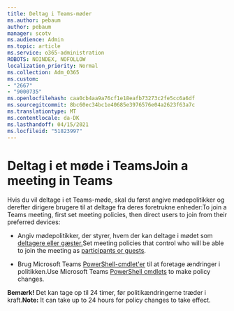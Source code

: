 ```yaml
---
title: Deltag i Teams-møder
ms.author: pebaum
author: pebaum
manager: scotv
ms.audience: Admin
ms.topic: article
ms.service: o365-administration
ROBOTS: NOINDEX, NOFOLLOW
localization_priority: Normal
ms.collection: Adm_O365
ms.custom:
- "2667"
- "9000735"
ms.openlocfilehash: caa0cb4aa9a76cf1e18eafb73273c2fe5cc6a6df
ms.sourcegitcommit: 8bc60ec34bc1e40685e3976576e04a2623f63a7c
ms.translationtype: MT
ms.contentlocale: da-DK
ms.lasthandoff: 04/15/2021
ms.locfileid: "51823997"
---
```

# <a name="join-a-meeting-in-teams"></a><span data-ttu-id="b2f62-102">Deltag i et møde i Teams</span><span class="sxs-lookup"><span data-stu-id="b2f62-102">Join a meeting in Teams</span></span>

<span data-ttu-id="b2f62-103">Hvis du vil deltage i et Teams-møde, skal du først angive mødepolitikker og derefter dirigere brugere til at deltage fra deres foretrukne enheder:</span><span class="sxs-lookup"><span data-stu-id="b2f62-103">To join a Teams meeting, first set meeting policies, then direct users to join from their preferred devices:</span></span>

- <span data-ttu-id="b2f62-104">Angiv mødepolitikker, der styrer, hvem der kan deltage i mødet som [deltagere eller gæster.](https://docs.microsoft.com/microsoftteams/meeting-policies-in-teams#meeting-policy-settings---participants--guests)</span><span class="sxs-lookup"><span data-stu-id="b2f62-104">Set meeting policies that control who will be able to join the meeting as [participants or guests](https://docs.microsoft.com/microsoftteams/meeting-policies-in-teams#meeting-policy-settings---participants--guests).</span></span> 

- <span data-ttu-id="b2f62-105">Brug Microsoft Teams [PowerShell-cmdlet'er](https://docs.microsoft.com/microsoftteams/teams-powershell-overview) til at foretage ændringer i politikken.</span><span class="sxs-lookup"><span data-stu-id="b2f62-105">Use Microsoft Teams [PowerShell cmdlets](https://docs.microsoft.com/microsoftteams/teams-powershell-overview) to make policy changes.</span></span>    

<span data-ttu-id="b2f62-106">**Bemærk!** Det kan tage op til 24 timer, før politikændringerne træder i kraft.</span><span class="sxs-lookup"><span data-stu-id="b2f62-106">**Note:** It can take up to 24 hours for policy changes to take effect.</span></span>